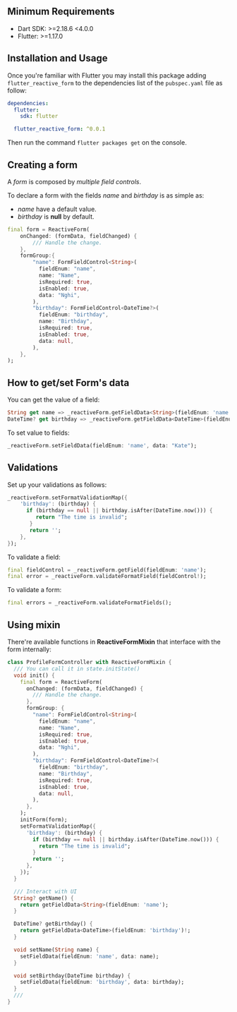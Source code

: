 <!--
This README describes the package. If you publish this package to pub.dev,
this README's contents appear on the landing page for your package.

For information about how to write a good package README, see the guide for
[writing package pages](https://dart.dev/guides/libraries/writing-package-pages).

For general information about developing packages, see the Dart guide for
[creating packages](https://dart.dev/guides/libraries/create-library-packages)
and the Flutter guide for
[developing packages and plugins](https://flutter.dev/developing-packages).
-->

<!-- ## Features -->

## Minimum Requirements

- Dart SDK: >=2.18.6 <4.0.0
- Flutter: >=1.17.0

## Installation and Usage

Once you're familiar with Flutter you may install this package adding `flutter_reactive_form` to the dependencies list
of the `pubspec.yaml` file as follow:

```yaml
dependencies:
  flutter:
    sdk: flutter

  flutter_reactive_form: ^0.0.1
```

Then run the command `flutter packages get` on the console.

## Creating a form

A _form_ is composed by _multiple field controls_.

To declare a form with the fields _name_ and _birthday_ is as simple as:
 - _name_ have a default value.
 - _birthday_ is **null** by default.

```dart
final form = ReactiveForm(
    onChanged: (formData, fieldChanged) {
        /// Handle the change.
    },
    formGroup:{
        "name": FormFieldControl<String>(
          fieldEnum: "name",
          name: "Name",
          isRequired: true,
          isEnabled: true,
          data: "Nghi",
        ),
        "birthday": FormFieldControl<DateTime?>(
          fieldEnum: "birthday",
          name: "Birthday",
          isRequired: true,
          isEnabled: true,
          data: null,
        ),
    },
);
```

## How to get/set Form's data

You can get the value of a field:

```dart
String get name => _reactiveForm.getFieldData<String>(fieldEnum: 'name');
DateTime? get birthday => _reactiveForm.getFieldData<DateTime>(fieldEnum: 'birthday');

```


To set value to fields:

```dart
_reactiveForm.setFieldData(fieldEnum: 'name', data: "Kate");
```

## Validations

Set up your validations as follows:

```dart
_reactiveForm.setFormatValidationMap({
    'birthday': (birthday) {
      if (birthday == null || birthday.isAfter(DateTime.now())) {
         return "The time is invalid";
       }
       return '';
    },  
});
```
To validate a field:
```dart
final fieldControl = _reactiveForm.getField(fieldEnum: 'name');
final error = _reactiveForm.validateFormatField(fieldControl!);
```
To validate a form:
```dart
final errors = _reactiveForm.validateFormatFields();
```
## Using mixin
There're available functions in **ReactiveFormMixin** that interface with the form internally:
```dart
class ProfileFormController with ReactiveFormMixin {
  /// You can call it in state.initState()
  void init() {
    final form = ReactiveForm(
      onChanged: (formData, fieldChanged) {
        /// Handle the change.
      },
      formGroup: {
        "name": FormFieldControl<String>(
          fieldEnum: "name",
          name: "Name",
          isRequired: true,
          isEnabled: true,
          data: "Nghi",
        ),
        "birthday": FormFieldControl<DateTime?>(
          fieldEnum: "birthday",
          name: "Birthday",
          isRequired: true,
          isEnabled: true,
          data: null,
        ),
      },
    );
    initForm(form);
    setFormatValidationMap({
      'birthday': (birthday) {
        if (birthday == null || birthday.isAfter(DateTime.now())) {
          return "The time is invalid";
        }
        return '';
      },
    });
  }

  /// Interact with UI
  String? getName() {
    return getFieldData<String>(fieldEnum: 'name');
  }

  DateTime? getBirthday() {
    return getFieldData<DateTime>(fieldEnum: 'birthday')!;
  }

  void setName(String name) {
    setFieldData(fieldEnum: 'name', data: name);
  }

  void setBirthday(DateTime birthday) {
    setFieldData(fieldEnum: 'birthday', data: birthday);
  }
  ///
}
```